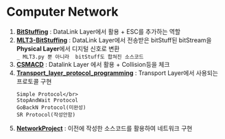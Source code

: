 # Computer Network

1. [**BitStuffing**](https://github.com/yannJu/ComputerNetwork/tree/master/BitStuffing) : DataLink Layer에서 활용 + ESC를 추가하는 역할
2. [**MLT3-BitStuffing**](https://github.com/yannJu/ComputerNetwork/tree/master/MLT3-BitStuffing) : DataLink Layer에서 전송받은 bitStuff된 bitStream을 **Physical Layer**에서 디지털 신호로 변환</br>
    `_ MLT3.py 뿐 아니라  bitStuff도 합쳐진 소스코드`
3. [**CSMACD**](https://github.com/yannJu/ComputerNetwork/tree/master/CSMACD) :  Datalink Layer 에서 활용 + Collision등을 체크
4.  [**Transport_layer_protocol_programming**](https://github.com/yannJu/ComputerNetwork/tree/master/Transport_layer_protocol_programming) : Transport Layer에서 사용되는 프로토콜 구현</br>    
    ```
    Simple Protocol</br>
    StopAndWait Protocol
    GoBackN Protocol(미완성)
    SR Protocol(작성안함)
    ```
5. [**NetworkProject**](https://github.com/yannJu/ComputerNetwork/tree/master/NetworkProject) : 이전에 작성한 소스코드를 활용하여 네트워크 구현